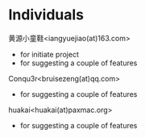 # Individuals

黄源小童鞋<iangyuejiao(at)163.com>
* for initiate project
* for suggesting a couple of features

Conqu3r<bruisezeng(at)qq.com>
* for suggesting a couple of features

huakai<huakai(at)paxmac.org>
* for suggesting a couple of features
